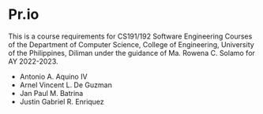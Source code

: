 # Pr.io

This is a course requirements for CS191/192 Software Engineering Courses of the Department of Computer Science, College of Engineering, University of the Philippines, Diliman under the guidance of Ma. Rowena C. Solamo for AY 2022-2023.


* Antonio A. Aquino IV
* Arnel Vincent L. De Guzman
* Jan Paul M. Batrina
* Justin Gabriel R. Enriquez
